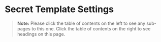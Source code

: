 [title]: # "Secret Template Settings"
[tags]: # "Template"
[priority]: # "1000"

# Secret Template Settings

> **Note:** Please click the table of contents on the left to see any sub-pages to this one. Click the table of contents on the right to see headings on this page.
